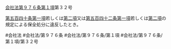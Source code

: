 [会社法第９７６条第１項](会社法＿＿＿＿第９７６条第１項)第３２号

[第五百四十条第一項](会社法＿＿＿＿第５４０条第１項)若しくは[第二項](会社法＿＿＿＿第９７６条第２項)又は[第五百四十二条第一項](会社法＿＿＿＿第５４２条第１項)若しくは[第二項](会社法＿＿＿＿第９７６条第２項)の規定による保全処分に違反したとき。


#会社法
#会社法/第９７６条
#会社法/第９７６条/第１項
#会社法/第９７６条/第１項/第３２号
